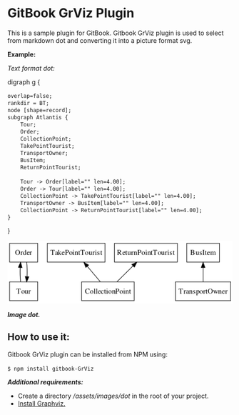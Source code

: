 **GitBook GrViz Plugin**
==============

This is a sample plugin for GitBook. Gitbook GrViz plugin is used to select from markdown dot and converting it into a picture format svg.

**Example:**

*Text format dot:*

digraph g {

	overlap=false;
	rankdir = BT;
	node [shape=record];
	subgraph Atlantis {
		Tour;
		Order;
		CollectionPoint;
		TakePointTourist;
		TransportOwner;
		BusItem;
		ReturnPointTourist;

		Tour -> Order[label="" len=4.00];
		Order -> Tour[label="" len=4.00];
		CollectionPoint -> TakePointTourist[label="" len=4.00];
		TransportOwner -> BusItem[label="" len=4.00];
		CollectionPoint -> ReturnPointTourist[label="" len=4.00];
	}
}

![](./images/dot.png)

***Image dot.***

**How to use it:**
--------------

Gitbook GrViz plugin can be installed from NPM using:

```$ npm install gitbook-GrViz```

***Additional requirements:***

 - Create a directory */assets/images/dot* in the root of your project.
 - [Install Graphviz.](http://www.graphviz.org/Download..php)
